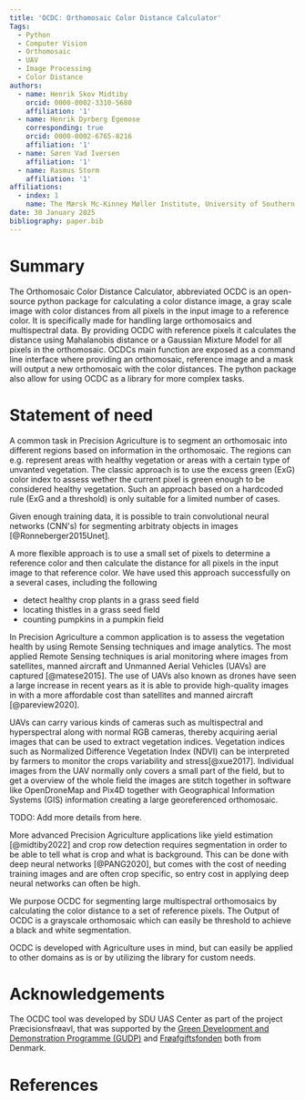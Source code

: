 ```yaml
---
title: 'OCDC: Orthomosaic Color Distance Calculator'
Tags:
  - Python
  - Computer Vision
  - Orthomosaic
  - UAV
  - Image Processing
  - Color Distance
authors:
  - name: Henrik Skov Midtiby
    orcid: 0000-0002-3310-5680
    affiliation: '1'
  - name: Henrik Dyrberg Egemose
    corresponding: true
    orcid: 0000-0002-6765-8216
    affiliation: '1'
  - name: Søren Vad Iversen
    affiliation: '1'
  - name: Rasmus Storm
    affiliation: '1'
affiliations:
  - index: 1
    name: The Mærsk Mc-Kinney Møller Institute, University of Southern Denmark
date: 30 January 2025
bibliography: paper.bib
---
```


# Summary

The Orthomosaic Color Distance Calculator, abbreviated OCDC is an open-source python
package for calculating a color distance image, a gray scale image with color distances
from all pixels in the input image to a reference color.
It is specifically made for handling large orthomosaics and multispectral data.
By providing OCDC with reference pixels it calculates the distance using
Mahalanobis distance or a Gaussian Mixture Model for all pixels in the orthomosaic.
OCDCs main function are exposed as a command line interface where providing an
orthomosaic, reference image and a mask will output a new orthomosaic with the
color distances.
The python package also allow for using OCDC as a library for more complex tasks.

# Statement of need

A common task in Precision Agriculture is to segment an orthomosaic into
different regions based on information in the orthomosaic.
The regions can e.g. represent areas with healthy vegetation or areas with
a certain type of unvanted vegetation.
The classic approach is to use the excess green (ExG) color index to assess
wether the current pixel is green enough to be considered healthy vegetation.
Such an approach based on a hardcoded rule (ExG and a threshold) is only
suitable for a limited number of cases.

Given enough training data, it is possible to train convolutional neural
networks (CNN's) for segmenting arbitraty objects in images
[@Ronneberger2015Unet].

A more flexible approach is to use a small set of pixels to determine a reference
color and then calculate the distance for all pixels in the input image
to that reference color.
We have used this approach successfully on a several cases, including the following

- detect healthy crop plants in a grass seed field
- locating thistles in a grass seed field
- counting pumpkins in a pumpkin field


In Precision Agriculture a common application is to assess the vegetation
health by using Remote Sensing techniques and image analytics.
The most applied Remote Sensing techniques is arial monitoring where images
from satellites, manned aircraft and Unmanned Aerial Vehicles (UAVs) are
captured [@matese2015].
The use of UAVs also known as drones have seen a large increase in recent
years as it is able to provide high-quality images in with a more affordable cost
than satellites and manned aircraft [@pareview2020].

UAVs can carry various kinds of cameras such as multispectral and hyperspectral
along with normal RGB cameras, thereby acquiring aerial images that can be
used to extract vegetation indices.
Vegetation indices such as Normalized Difference Vegetation Index (NDVI) can
be interpreted by farmers to monitor the crops variability and stress[@xue2017].
Individual images from the UAV normally only covers a small part of the field,
but to get a overview of the whole field the images are stitch together in
software like OpenDroneMap and Pix4D together with
Geographical Information Systems (GIS) information creating a large
georeferenced orthomosaic.


TODO: Add more details from here.

More advanced Precision Agriculture applications like yield estimation [@midtiby2022]
and crop row detection requires segmentation in order to be able to tell
what is crop and what is background.
This can be done with deep neural networks [@PANG2020], but comes with the
cost of needing training images and are often crop specific, so entry cost
in applying deep neural networks can often be high.

We purpose OCDC for segmenting large multispectral orthomosaics by calculating
the color distance to a set of reference pixels.
The Output of OCDC is a grayscale orthomosaic which can easily be threshold to
achieve a black and white segmentation.

OCDC is developed with Agriculture uses in mind, but can easily be applied to
other domains as is or by utilizing the library for custom needs.


# Acknowledgements

The OCDC tool was developed by SDU UAS Center as part of the project
Præcisionsfrøavl, that was supported by the
[Green Development and Demonstration Programme (GUDP)](https://gudp.lbst.dk/) and
[Frøafgiftsfonden](https://froeafgiftsfonden.dk/) both from Denmark.

# References
